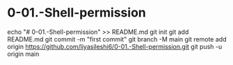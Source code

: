 # 0-01.-Shell-permission
echo "# 0-01.-Shell-permission" >> README.md
git init
git add README.md
git commit -m "first commit"
git branch -M main
git remote add origin https://github.com/liyasileshi6/0-01.-Shell-permission.git
git push -u origin main
